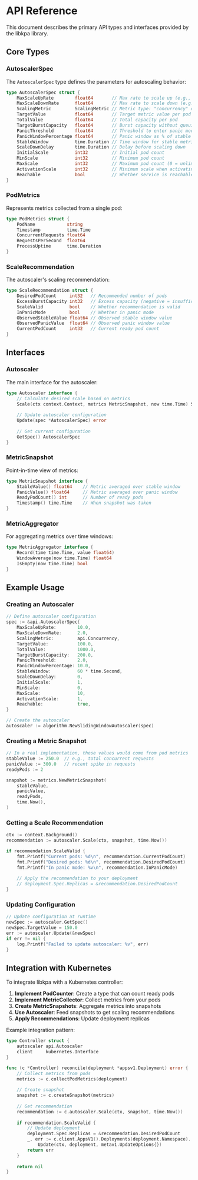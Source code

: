 # API Reference

This document describes the primary API types and interfaces provided by the libkpa library.

## Core Types

### AutoscalerSpec

The `AutoscalerSpec` type defines the parameters for autoscaling behavior:

```go
type AutoscalerSpec struct {
    MaxScaleUpRate        float64       // Max rate to scale up (e.g., 2.0 = double pods)
    MaxScaleDownRate      float64       // Max rate to scale down (e.g., 2.0 = halve pods)
    ScalingMetric         ScalingMetric // Metric type: "concurrency" or "rps"
    TargetValue           float64       // Target metric value per pod
    TotalValue            float64       // Total capacity per pod
    TargetBurstCapacity   float64       // Burst capacity without queuing
    PanicThreshold        float64       // Threshold to enter panic mode (as ratio)
    PanicWindowPercentage float64       // Panic window as % of stable window
    StableWindow          time.Duration // Time window for stable metrics
    ScaleDownDelay        time.Duration // Delay before scaling down
    InitialScale          int32         // Initial pod count
    MinScale              int32         // Minimum pod count
    MaxScale              int32         // Maximum pod count (0 = unlimited)
    ActivationScale       int32         // Minimum scale when activating from zero
    Reachable             bool          // Whether service is reachable
}
```

### PodMetrics

Represents metrics collected from a single pod:

```go
type PodMetrics struct {
    PodName            string
    Timestamp          time.Time
    ConcurrentRequests float64
    RequestsPerSecond  float64
    ProcessUptime      time.Duration
}
```

### ScaleRecommendation

The autoscaler's scaling recommendation:

```go
type ScaleRecommendation struct {
    DesiredPodCount     int32   // Recommended number of pods
    ExcessBurstCapacity int32   // Excess capacity (negative = insufficient)
    ScaleValid          bool    // Whether recommendation is valid
    InPanicMode         bool    // Whether in panic mode
    ObservedStableValue float64 // Observed stable window value
    ObservedPanicValue  float64 // Observed panic window value
    CurrentPodCount     int32   // Current ready pod count
}
```

## Interfaces

### Autoscaler

The main interface for the autoscaler:

```go
type Autoscaler interface {
    // Calculate desired scale based on metrics
    Scale(ctx context.Context, metrics MetricSnapshot, now time.Time) ScaleRecommendation
    
    // Update autoscaler configuration
    Update(spec *AutoscalerSpec) error
    
    // Get current configuration
    GetSpec() AutoscalerSpec
}
```

### MetricSnapshot

Point-in-time view of metrics:

```go
type MetricSnapshot interface {
    StableValue() float64    // Metric averaged over stable window
    PanicValue() float64     // Metric averaged over panic window
    ReadyPodCount() int      // Number of ready pods
    Timestamp() time.Time    // When snapshot was taken
}
```

### MetricAggregator

For aggregating metrics over time windows:

```go
type MetricAggregator interface {
    Record(time time.Time, value float64)
    WindowAverage(now time.Time) float64
    IsEmpty(now time.Time) bool
}
```

## Example Usage

### Creating an Autoscaler

```go
// Define autoscaler configuration
spec := &api.AutoscalerSpec{
    MaxScaleUpRate:        10.0,
    MaxScaleDownRate:      2.0,
    ScalingMetric:         api.Concurrency,
    TargetValue:           100.0,
    TotalValue:            1000.0,
    TargetBurstCapacity:   200.0,
    PanicThreshold:        2.0,
    PanicWindowPercentage: 10.0,
    StableWindow:          60 * time.Second,
    ScaleDownDelay:        0,
    InitialScale:          1,
    MinScale:              0,
    MaxScale:              10,
    ActivationScale:       1,
    Reachable:             true,
}

// Create the autoscaler
autoscaler := algorithm.NewSlidingWindowAutoscaler(spec)
```

### Creating a Metric Snapshot

```go
// In a real implementation, these values would come from pod metrics
stableValue := 250.0  // e.g., total concurrent requests
panicValue := 300.0   // recent spike in requests
readyPods := 2

snapshot := metrics.NewMetricSnapshot(
    stableValue,
    panicValue,
    readyPods,
    time.Now(),
)
```

### Getting a Scale Recommendation

```go
ctx := context.Background()
recommendation := autoscaler.Scale(ctx, snapshot, time.Now())

if recommendation.ScaleValid {
    fmt.Printf("Current pods: %d\n", recommendation.CurrentPodCount)
    fmt.Printf("Desired pods: %d\n", recommendation.DesiredPodCount)
    fmt.Printf("In panic mode: %v\n", recommendation.InPanicMode)
    
    // Apply the recommendation to your deployment
    // deployment.Spec.Replicas = &recommendation.DesiredPodCount
}
```

### Updating Configuration

```go
// Update configuration at runtime
newSpec := autoscaler.GetSpec()
newSpec.TargetValue = 150.0
err := autoscaler.Update(&newSpec)
if err != nil {
    log.Printf("Failed to update autoscaler: %v", err)
}
```

## Integration with Kubernetes

To integrate libkpa with a Kubernetes controller:

1. **Implement PodCounter**: Create a type that can count ready pods
2. **Implement MetricCollector**: Collect metrics from your pods
3. **Create MetricSnapshots**: Aggregate metrics into snapshots
4. **Use Autoscaler**: Feed snapshots to get scaling recommendations
5. **Apply Recommendations**: Update deployment replicas

Example integration pattern:

```go
type Controller struct {
    autoscaler api.Autoscaler
    client     kubernetes.Interface
}

func (c *Controller) reconcile(deployment *appsv1.Deployment) error {
    // Collect metrics from pods
    metrics := c.collectPodMetrics(deployment)
    
    // Create snapshot
    snapshot := c.createSnapshot(metrics)
    
    // Get recommendation
    recommendation := c.autoscaler.Scale(ctx, snapshot, time.Now())
    
    if recommendation.ScaleValid {
        // Update deployment
        deployment.Spec.Replicas = &recommendation.DesiredPodCount
        _, err := c.client.AppsV1().Deployments(deployment.Namespace).
            Update(ctx, deployment, metav1.UpdateOptions{})
        return err
    }
    
    return nil
}
``` 